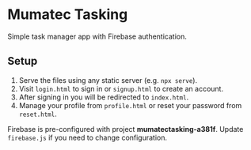 # Mumatec Tasking

Simple task manager app with Firebase authentication.

## Setup

1. Serve the files using any static server (e.g. `npx serve`).
2. Visit `login.html` to sign in or `signup.html` to create an account.
3. After signing in you will be redirected to `index.html`.
4. Manage your profile from `profile.html` or reset your password from `reset.html`.

Firebase is pre-configured with project **mumatectasking-a381f**. Update `firebase.js` if you need to change configuration.
